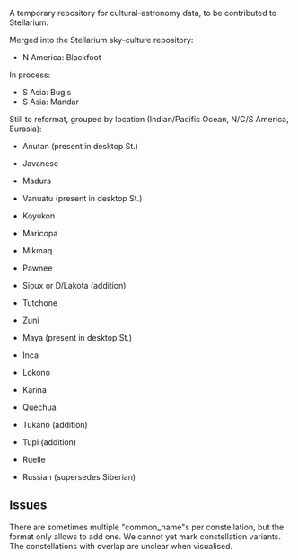 A temporary repository for cultural-astronomy data, to be contributed to Stellarium.

Merged into the Stellarium sky-culture repository:

* N America: Blackfoot

In process:

* S Asia: Bugis
* S Asia: Mandar

Still to reformat, grouped by location (Indian/Pacific Ocean, N/C/S America, Eurasia):

* Anutan (present in desktop St.)
* Javanese
* Madura
* Vanuatu (present in desktop St.)

* Koyukon
* Maricopa
* Mikmaq
* Pawnee
* Sioux or D/Lakota (addition)
* Tutchone
* Zuni

* Maya (present in desktop St.)

* Inca
* Lokono
* Karina
* Quechua
* Tukano (addition)
* Tupi (addition)

* Ruelle
* Russian (supersedes Siberian)

## Issues

There are sometimes multiple "common_name"s per constellation, but the format only allows to add one. 
We cannot yet mark constellation variants. 
The constellations with overlap are unclear when visualised.

